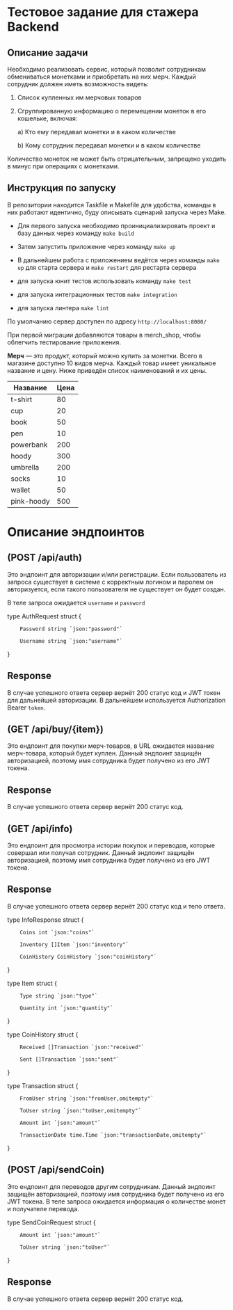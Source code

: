 # Тестовое задание для стажера Backend

  

## Описание задачи

  

Необходимо реализовать сервис, который позволит сотрудникам обмениваться монетками и приобретать на них мерч. Каждый сотрудник должен иметь возможность видеть:

  

1) Список купленных им мерчовых товаров

2) Сгруппированную информацию о перемещении монеток в его кошельке, включая:

	а) Кто ему передавал монетки и в каком количестве

	b) Кому сотрудник передавал монетки и в каком количестве


Количество монеток не может быть отрицательным, запрещено уходить в минус при операциях с монетками.

  

## Инструкция по запуску

  

В репозитории находится Taskfile и Makefile для удобства, команды в них работают идентично, буду описывать сценарий запуска через Make.

  

- Для первого запуска необходимо проинициализировать проект и базу данных через команду `make build`

- Затем запустить приложение через команду `make up`

- В дальнейшем работа с приложением ведётся через команды `make up` для старта сервера и `make restart` для рестарта сервера

- для запуска юнит тестов использовать команду `make test`

- для запуска интеграционных тестов `make integration`

- для запуска линтера `make lint`

  

По умолчанию сервер доступен по адресу `http://localhost:8080/`

При первой миграции добавляются товары в merch_shop, чтобы облегчить тестирование приложения.

**Мерч** — это продукт, который можно купить за монетки. Всего в магазине доступно 10 видов мерча. Каждый товар имеет уникальное название и цену. Ниже приведён список наименований и их цены.

| Название     | Цена |
|--------------|------|
| t-shirt      | 80   |
| cup          | 20   |
| book         | 50   |
| pen          | 10   |
| powerbank    | 200  |
| hoody        | 300  |
| umbrella     | 200  |
| socks        | 10   |
| wallet       | 50   |
| pink-hoody   | 500  |
  

# Описание эндпоинтов

  

## (POST /api/auth)

  

Это эндпоинт для авторизации и/или регистрации. Если пользователь из запроса существует в системе с корректным логином и паролем он авторизуется, если такого пользователя не существует он будет создан.
  

В теле запроса ожидается `username` и `password`

  

type AuthRequest struct {

		Password string `json:"password"`

		Username string `json:"username"`

}

  

## Response

  

В случае успешного ответа сервер вернёт 200 статус код и JWT токен для дальнейшей авторизации. В дальнейшем используется Authorization Bearer `token`.

  

## (GET /api/buy/{item})

  

Это ендпоинт для покупки мерч-товаров, в URL ожидается название мерч-товара, который будет куплен. Данный эндпоинт защищён авторизацией, поэтому имя сотрудника будет получено из его JWT токена.

  

## Response

  

В случае успешного ответа сервер вернёт 200 статус код.

  

## (GET /api/info)

  

Это ендпоинт для просмотра истории покупок и переводов, которые совершал или получал сотрудник. Данный эндпоинт защищён авторизацией, поэтому имя сотрудника будет получено из его JWT токена.

  

## Response

  

В случае успешного ответа сервер вернёт 200 статус код и тело ответа.

  

type InfoResponse struct {

		Coins int `json:"coins"`

		Inventory []Item `json:"inventory"`

		CoinHistory CoinHistory `json:"coinHistory"`

}

  

type Item struct {
	
		Type string `json:"type"`

		Quantity int `json:"quantity"`

}

  

type CoinHistory struct {

		Received []Transaction `json:"received"`

		Sent []Transaction `json:"sent"`

}

  

type Transaction struct {

		FromUser string `json:"fromUser,omitempty"`

		ToUser string `json:"toUser,omitempty"`

		Amount int `json:"amount"`

		TransactionDate time.Time `json:"transactionDate,omitempty"`

}

  
  

## (POST /api/sendCoin)


Это ендпоинт для переводов другим сотрудникам. Данный эндпоинт защищён авторизацией, поэтому имя сотрудника будет получено из его JWT токена. В теле запроса ожидается информация о количестве монет и получателе перевода.

  

type SendCoinRequest struct {
	
		Amount int `json:"amount"`

		ToUser string `json:"toUser"`

}

  

## Response

В случае успешного ответа сервер вернёт 200 статус код.